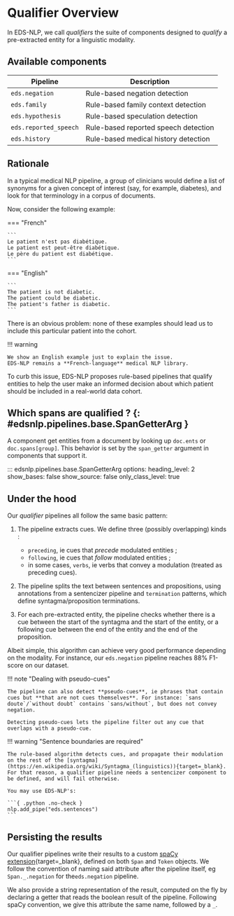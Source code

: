 # Qualifier Overview

In EDS-NLP, we call _qualifiers_ the suite of components designed to _qualify_ a
pre-extracted entity for a linguistic modality.

## Available components

<!-- --8<-- [start:components] -->

| Pipeline              | Description                          |
|-----------------------|--------------------------------------|
| `eds.negation`        | Rule-based negation detection        |
| `eds.family`          | Rule-based family context detection  |
| `eds.hypothesis`      | Rule-based speculation detection     |
| `eds.reported_speech` | Rule-based reported speech detection |
| `eds.history`         | Rule-based medical history detection |

<!-- --8<-- [end:components] -->

## Rationale

In a typical medical NLP pipeline, a group of clinicians would define a list of synonyms for a given concept of interest (say, for example, diabetes), and look for that terminology in a corpus of documents.

Now, consider the following example:

=== "French"

    ```
    Le patient n'est pas diabétique.
    Le patient est peut-être diabétique.
    Le père du patient est diabétique.
    ```

=== "English"

    ```
    The patient is not diabetic.
    The patient could be diabetic.
    The patient's father is diabetic.
    ```

There is an obvious problem: none of these examples should lead us to include this particular patient into the cohort.

!!! warning

    We show an English example just to explain the issue.
    EDS-NLP remains a **French-language** medical NLP library.

To curb this issue, EDS-NLP proposes rule-based pipelines that qualify entities to help the user make an informed decision about which patient should be included in a real-world data cohort.

## Which spans are qualified ? {: #edsnlp.pipelines.base.SpanGetterArg }

A component get entities from a document by looking up `doc.ents` or `doc.spans[group]`. This behavior is set by the `span_getter` argument in components that support it.

::: edsnlp.pipelines.base.SpanGetterArg
    options:
        heading_level: 2
        show_bases: false
        show_source: false
        only_class_level: true

## Under the hood

Our _qualifier_ pipelines all follow the same basic pattern:

1.  The pipeline extracts cues. We define three (possibly overlapping) kinds :

    - `preceding`, ie cues that _precede_ modulated entities ;
    - `following`, ie cues that _follow_ modulated entities ;
    - in some cases, `verbs`, ie verbs that convey a modulation (treated as preceding cues).

2.  The pipeline splits the text between sentences and propositions, using annotations from a sentencizer pipeline and `termination` patterns, which define syntagma/proposition terminations.

3.  For each pre-extracted entity, the pipeline checks whether there is a cue between the start of the syntagma and the start of the entity, or a following cue between the end of the entity and the end of the proposition.

Albeit simple, this algorithm can achieve very good performance depending on the modality. For instance, our `eds.negation` pipeline reaches 88% F1-score on our dataset.

!!! note "Dealing with pseudo-cues"

    The pipeline can also detect **pseudo-cues**, ie phrases that contain cues but **that are not cues themselves**. For instance: `sans doute`/`without doubt` contains `sans/without`, but does not convey negation.

    Detecting pseudo-cues lets the pipeline filter out any cue that overlaps with a pseudo-cue.

!!! warning "Sentence boundaries are required"

    The rule-based algorithm detects cues, and propagate their modulation on the rest of the [syntagma](https://en.wikipedia.org/wiki/Syntagma_(linguistics)){target=_blank}. For that reason, a qualifier pipeline needs a sentencizer component to be defined, and will fail otherwise.

    You may use EDS-NLP's:

    ```{ .python .no-check }
    nlp.add_pipe("eds.sentences")
    ```

## Persisting the results

Our qualifier pipelines write their results to a custom [spaCy extension](https://spacy.io/usage/processing-pipelines#custom-components-attributes){target=_blank}, defined on both `Span` and `Token` objects. We follow the convention of naming said attribute after the pipeline itself, eg `Span._.negation` for the`eds.negation` pipeline.

We also provide a string representation of the result, computed on the fly by declaring a getter that reads the boolean result of the pipeline. Following spaCy convention, we give this attribute the same name, followed by a `_`.
